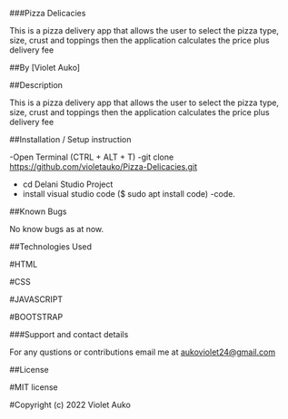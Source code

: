 ###Pizza Delicacies


This is a pizza delivery app that allows the user to select the pizza type, size, crust and toppings then the application calculates the price plus delivery fee



##By 
[Violet Auko]

##Description

This is a pizza delivery app that allows the user to select the pizza type, size, crust and toppings then the application calculates the price plus delivery fee



 ##Installation / Setup instruction

 -Open Terminal (CTRL + ALT + T) 
 -git clone https://github.com/violetauko/Pizza-Delicacies.git
- cd Delani Studio Project
- install visual studio code ($ sudo apt install code)
 -code.

 ##Known Bugs 

No know bugs as at now.


##Technologies Used

#HTML

#CSS

#JAVASCRIPT

#BOOTSTRAP


###Support and contact details

  For any qustions or contributions email me at aukoviolet24@gmail.com


##License

#MIT license

#Copyright (c) 2022 Violet Auko
